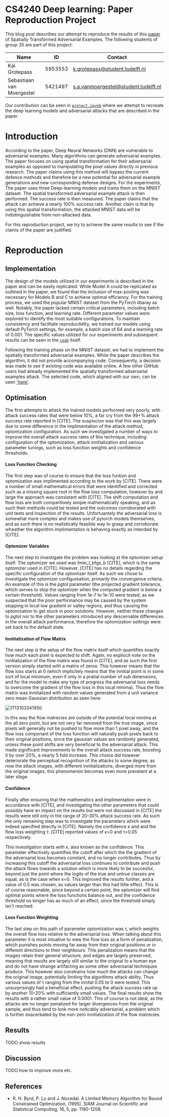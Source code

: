 # CS4240 Deep learning: Paper Reproduction Project

This blog post describes our attempt to reproduce the results of this [paper](https://github.com/Sebastiaanvm/DL_Group35/blob/main/paper/1801.02612v2.pdf) of Spatially Transformed Adversarial Examples.
The following students of group 35 are part of this project:

| Name                      | ID      | Contact                              |
| ------------------------- | ------- | ------------------------------------ |
| Kai Grotepass             | 5953553 | k.grotepass@student.tudelft.nl       |
| Sebastiaan van Moergestel | 5421497 | s.a.vanmoergestel@student.tudelft.nl |

Our contribution can be seen in [`project.ipynb`](https://github.com/Sebastiaanvm/DL_Group35/blob/main/project.ipynb) where we attempt to recreate the deep learning models and adversarial attacks that are described in the paper.

# Introduction

According to the paper, Deep Neural Networks (DNN) are vulnerable to adversarial examples. Many algorithms can generate adversarial examples. The paper focuses on using spatial transformation for their adversarial examples as opposed to manipulating the pixel values directly in previous research. The paper claims using this method will bypass the current defence methods and therefore be a new potential for adversarial example generations and new corresponding defense designs. For the experiments, The paper uses three Deep-learning models and trains them on the MNIST dataset. The spatial transformed adversarial example attack is then performed. The success rate is then measured. The paper claims that the attack can achieve a nearly 100% success rate. Another claim is that by using this spatial transformation, the attacked MNIST data will be indistinguishable from non-attacked data.

For this reproduction project, we try to achieve the same results to see if the claims of the paper are justified.

# Reproduction

## Implementation

The design of the models utilized in our experiments is described in the paper and can be easily replicated. While Model A could be replicated as outlined in the paper, we found that the inclusion of max-pooling was necessary for Models B and C to achieve optimal efficiency.
For the training process, we used the popular MNIST dataset from the PyTorch libaray as well. Notably, the paper lacked certain critical parameters, including batch size, loss function, and learning rate. Different parameter values were explored to identify the most suitable configurations. To maintain consistency and facilitate reproducibility, we trained our models using default PyTorch settings, for example, a batch size of 64 and a learning rate of 0.001. The specific values utilized for our experiments and subsequent results can be seen in the [`code`](https://github.com/Sebastiaanvm/DL_Group35/blob/main/project.ipynb) itself.

Following the training phase on the MNIST dataset, we had to implement the spatially transformed adversarial examples. While the paper describes the algorithm, it did not provide accompanying code. Consequently, a decision was made to see if existing code was available online. A few other GitHub users had already implemented the spatially transformed adversarial examples attack. The selected code, which aligned with our own, can be seen [&#39;here&#39;](https://github.com/as791/stAdv-PyTorch/blob/main/StAdv_attack.ipynb).

## Optimisation

The first attempts to attack the trained models performed very poorly, with attack success rates that were below 10%, a far cry from the 99+% attack success rate  reported in [CITE]. The suspiscion was that this was largely due to some difference in the implimentation of the attack method, optomization configuration. As such we investigated a number of ways to improve the overall attack success rates of this technique, including configuration of the optomization, attack innitialization and various parameter tunings, such as loss function weights and confidence thresholds.

#### Loss Function Checking

The first step was of course to ensure that the loss funtion and optomization was implimented according to the work by [CITE]. There were a number of small mathematical errors that were identified and corrected such as a missing square root in the flow loss computation, however by and large the approach was consistant with [CITE]. The shift computation and flow loss are both comparitively simple mathematically speaking, and as such their methods could be tested and the outcomes corroborated with unit tests and inspection of the results. Unfortuantely the adversarial loss is somewhat more complex and makes use of pytorch models themselves, and as such there is no realistically feasible way to grasp and corroborate wheather the algorithm implimentation is behaving exactly as intended by [CITE].

#### Optomizer Variables

The next step to investigate the problem was looking at the optomizer setup itself. The optomizer we used was fmin_l_bfgs_b [CITE], which is the same optomizer used in [CITE]. However, [CITE] has no details regarding the specific configuration of the optomizer itself. As such we chose to investigate the optomizer configureation, primarily the convergence criteria. An example of this is the *pgtol* parameter (the projected gradient tolerance, which serves to stop the optomizer when the computed gradient is below a certain threshold). Values ranging from 1e-7 to 1e-10 were tested, as we suspected that the poor performance may be caused by the system stopping in local low gradient or valley regions, and thus causing the optomization to get stuck in poor solutions. However, neither these changes to *pgtol* nor to the other parameters introduced any descernable differences in the overall attack performance, therefore the optomization settings were set back to the default state.

#### Innitialization of Flow Matrix

The next step is the setup of the flow matrix itself which quantifies exactly how much each pixel is expected to shift. Again, no expliocit note on the innitialization of the flow matrix was found in [CITE], and as such the first version simply started with a matrix of zeros. This however means that the flow loss starts at 0 (which implicitely means that the innitial point is in some sort of local minimum, even if only in a pratial number of sub dimensions, and for the model to make any type of progress the adversarial loss needs to overcome the gradient of the flow loss in this local minima). Thus the flow matrix was innitialized with random values generated from a unit variance zero mean Gaussian distribution as seen here:

![1713103341950](image/README/1713103341950.png)

In this way the flow matrecies are outside of the potential local minima at the all zero point, but are not very far removed from the true image, since pixels will generally not be pushed to flow more than 1 pixel away, and the flow loss componant of the loss function will naturally push pixels back to their original positions, since the gaussian values are randomly generated, unless these point shifts are very beneficial to the adversarial attack. This made significant improvements to the overall attack success rate, boosting it by over 20%, a nearly 5 fold increase. This choice did however deteriorate the perceptual recognition of the attacks to some degree, as now the attack images, with different innitializations, diverged more from the original images, this phenomenon becomes even more prevelant at a later stage.

#### Confidence

Finally after ensuring that the mathematics and implimentation were in accordance with [CITE], and investigating the other parameters that could possibly have an impact on the results but were not discussed in [CITE] the results were still only in the range of 20-30% attack success rate. As such the only remaining step was to investigate the parameters which were indeed specified directly in [CITE]. Namely the confidence *κ* and and the flow loss weighting *τ*. [CITE] reported values of κ=0 and τ=0.05 respectively.

This investigation starts with κ, also known as the confidence. This parameter effectively quantifies the cutoff after which the the gradient of the adversarial loss becomes constant, and no longer contributes. Thus by increasing this cutoff the adversarial loss continues to contribute and push the attack flows towards a solution which is more likely to be succesful, beyond just the point where the logits of the true and untrue classes are equal, as is the case when κ=0. This improved the results further, and a value of 0.5 was chosen, as values larger than this had little effect. This is of course reasonable, since beyond a certain point, the optomizer will find optimal points where the loss functions balance out, and the confidence threshold no longer has as much of an effect, since the threshold simply isn't reached.

#### Loss Function Weighting

The last step on this path of parameter optomization was τ, which weights the overall flow loss relative to the adversarial loss. When talking about this parameter it is most intuative to view the flow loss as a form of penalization, which punishes points moving far away from their original positions or in different directions to their neighbours. This penalization means that the images retain their general structure, and edges are largely preserved, meaning that results are largely still similar to the original to a human eye and do not have strange artifacting as some other adversarial techniques produce. This however also constrains how much the attacks can change the original image, potentially limiting the algorithms attack ability. Thus various values of τ ranging from the innital 0.05 to 0 were tested. This unsurprisingly had a beneficial effect, pushing the attack success rate up by another 10-20% with sufficiently small values. The final results show the results with a rather small value of 0.0001. This of course is not ideal, as the attacks are no longer penalized for larger divergences from the original sample, and thus tend to look more noticably adversarial, a problem which is further exacerbated by the non-zero innitialization of the flow matrecies.

## Results

TODO show results

## Discussion

TODO how to improve more etc.

## References

* R. H. Byrd, P. Lu and J. Nocedal. A Limited Memory Algorithm for Bound Constrained Optimization, (1995), SIAM Journal on Scientific and Statistical Computing, 16, 5, pp. 1190-1208.
